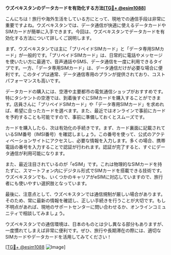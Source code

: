 **ウズベキスタンのデータカードを有効化する方法[[TG💪+ @esim1088](https://t.me/s/esim1088)]**

こんにちは！旅行や海外生活をしている方にとって、現地での通信手段は非常に重要ですよね。ウズベキスタンでは、データ通信が快適に使えるデータカードやSIMカードが簡単に入手できます。今回は、ウズベキスタンでデータカードを有効化する方法について詳しくご説明します。

まず、ウズベキスタンでは主に「プリペイドSIMカード」と「データ専用SIMカード」が一般的です。「プリペイドSIMカード」は、日常的に電話やメッセージを使いたい方に最適で、音声通話やSMS、データ通信を一度に利用できるタイプです。一方、「データ専用SIMカード」は、データ通信だけが必要な場合に便利です。このタイプは通常、データ通信専用のプランが提供されており、コストパフォーマンスも高いです。

データカードの購入には、空港や主要都市の電気通信ショップがおすすめです。特にタシケントの空港では、到着後すぐにSIMカードを購入することができます。店員さんに「プリペイドSIMカード」や「データ専用SIMカード」を求めれば、希望に合ったカードを選べます。また、最近ではオンラインで事前にカードを予約することも可能ですので、事前に準備しておくとスムーズです。

カードを購入したら、次は有効化の手続きです。まず、カード裏面に記載されているSIM番号（IMSI番号）を確認しましょう。この番号を使って、公式のアクティベーションサイトにアクセスし、必要な情報を入力します。多くの場合、携帯電話の番号を入力することで認証が行われます。認証が完了すると、すぐにデータ通信が利用可能になります。

また、最近注目されているのが「eSIM」です。これは物理的なSIMカードを持たずに、スマートフォン内にデジタル形式でSIMカードを搭載できる技術です。ウズベキスタンでも、いくつかのキャリアがeSIMに対応していますので、旅行者にも使いやすい選択肢となっています。

最後に、注意点として、ウズベキスタンでは通信規制が厳しい場合があります。そのため、常に最新の情報を確認し、正しい手続きを行うことが大切です。もし不明点があれば、現地のサポートセンターに問い合わせるか、オンラインコミュニティで相談してみましょう。

ウズベキスタンでの通信環境は、日本のものとは少し異なる部分もありますが、一度慣れてしまえば非常に便利です。ぜひ、旅行や長期滞在の際には、適切なSIMカードやデータカードを活用してみてください！

[[TG💪+ @esim1088](https://t.me/s/esim1088) ![Image](https://i.postimg.cc/Y0z9fWf4/image.png)]